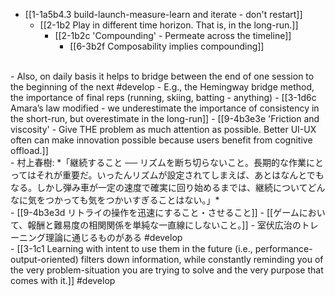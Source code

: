 - [[1-1a5b4.3 build-launch-measure-learn and iterate - don't restart]]
  - [[2-1b2 Play in different time horizon. That is, in the long-run.]]
    - [[2-1b2c 'Compounding' - Permeate across the timeline]]
      - [[6-3b2f Composability implies compounding]]
<br>
- Also, on daily basis it helps to bridge between the end of one session to the beginning of the next #develop
  - E.g., the Hemingway bridge method, the importance of final reps (running, skiing, batting - anything)
    - [[3-1d6c Amara’s law modified - we underestimate the importance of consistency in the short-run, but overestimate in the long-run]]
      - [[9-4b3e3e 'Friction and viscosity' - Give THE problem as much attention as possible. Better UI-UX often can make innovation possible because users benefit from cognitive offload.]]
<br>
- 村上春樹:
	*「継続すること ── リズムを断ち切らないこと。長期的な作業にとってはそれが重要だ。いったんリズムが設定されてしまえば、あとはなんとでもなる。しかし弾み車が一定の速度で確実に回り始めるまでは、継続についてどんなに気をつかっても気をつかいすぎることはない。」*
<br>
- [[9-4b3e3d リトライの操作を迅速にすること・させること]]
- [[ゲームにおいて、報酬と難易度の相関関係を単純な一直線にしないこと。]]
  - 室伏広治のトレーニング理論に通じるものがある #develop 
<br>
- [[3-1c1 Learning with intent to use them in the future (i.e., performance-output-oriented) filters down information, while constantly reminding you of the very problem-situation you are trying to solve and the very purpose that comes with it.]] #develop
